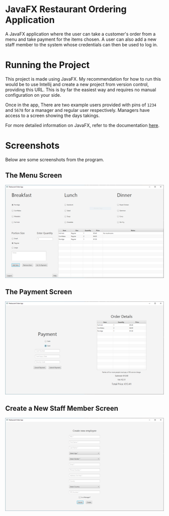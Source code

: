 # JavaFX Restaurant Ordering Application

A JavaFX application where the user can take a customer's order from a menu and take payment for the items chosen.
A user can also add a new staff member to the system whose credentials can then be used to log in.

# Running the Project
This project is made using JavaFX. My recommendation for how to run this would be to use Intellij and create a new project from version control, providing this URL.
This is by far the easiest way and requires no manual configuration on your side.

Once in the app, There are two example users provided with pins of `1234` and `5678` for a manager and regular user respectively. 
Managers have access to a screen showing the days takings.

For more detailed information on JavaFX, refer to the documentation [here](https://openjfx.io/openjfx-docs/).

# Screenshots

Below are some screenshots from the program.

## The Menu Screen

![menu screen](images/menu.PNG)


## The Payment Screen

![payment screen](images/payment.PNG)


## Create a New Staff Member Screen

![create employee screen](images/createemployee.PNG)

